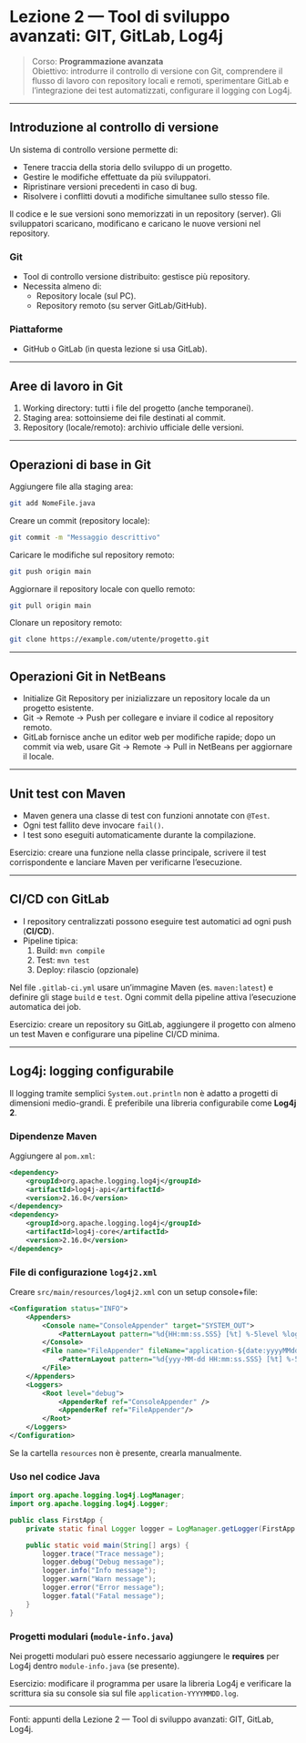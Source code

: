 # Lezione 2 — Tool di sviluppo avanzati: GIT, GitLab, Log4j 

> Corso: **Programmazione avanzata**  
> Obiettivo: introdurre il controllo di versione con Git, comprendere il flusso di lavoro con repository locali e remoti, sperimentare GitLab e l’integrazione dei test automatizzati, configurare il logging con Log4j.

---

## Introduzione al controllo di versione

Un sistema di controllo versione permette di:
- Tenere traccia della storia dello sviluppo di un progetto.
- Gestire le modifiche effettuate da più sviluppatori.
- Ripristinare versioni precedenti in caso di bug.
- Risolvere i conflitti dovuti a modifiche simultanee sullo stesso file.

Il codice e le sue versioni sono memorizzati in un repository (server). Gli sviluppatori scaricano, modificano e caricano le nuove versioni nel repository.

### Git
- Tool di controllo versione distribuito: gestisce più repository.
- Necessita almeno di:
  - Repository locale (sul PC).
  - Repository remoto (su server GitLab/GitHub).

### Piattaforme
- GitHub o GitLab (in questa lezione si usa GitLab).

---

## Aree di lavoro in Git

1. Working directory: tutti i file del progetto (anche temporanei).
2. Staging area: sottoinsieme dei file destinati al commit.
3. Repository (locale/remoto): archivio ufficiale delle versioni.

---

## Operazioni di base in Git

Aggiungere file alla staging area:
```bash
git add NomeFile.java
```

Creare un commit (repository locale):
```bash
git commit -m "Messaggio descrittivo"
```

Caricare le modifiche sul repository remoto:
```bash
git push origin main
```

Aggiornare il repository locale con quello remoto:
```bash
git pull origin main
```

Clonare un repository remoto:
```bash
git clone https://example.com/utente/progetto.git
```

---

## Operazioni Git in NetBeans

- Initialize Git Repository per inizializzare un repository locale da un progetto esistente.
- Git -> Remote -> Push per collegare e inviare il codice al repository remoto.
- GitLab fornisce anche un editor web per modifiche rapide; dopo un commit via web, usare Git -> Remote -> Pull in NetBeans per aggiornare il locale.

---

## Unit test con Maven

- Maven genera una classe di test con funzioni annotate con `@Test`.
- Ogni test fallito deve invocare `fail()`.
- I test sono eseguiti automaticamente durante la compilazione.

Esercizio: creare una funzione nella classe principale, scrivere il test corrispondente e lanciare Maven per verificarne l’esecuzione.

---

## CI/CD con GitLab

- I repository centralizzati possono eseguire test automatici ad ogni push (**CI/CD**).
- Pipeline tipica:
  1. Build: `mvn compile`
  2. Test: `mvn test`
  3. Deploy: rilascio (opzionale)

Nel file `.gitlab-ci.yml` usare un’immagine Maven (es. `maven:latest`) e definire gli stage `build` e `test`. Ogni commit della pipeline attiva l’esecuzione automatica dei job.

Esercizio: creare un repository su GitLab, aggiungere il progetto con almeno un test Maven e configurare una pipeline CI/CD minima.

---

## Log4j: logging configurabile

Il logging tramite semplici `System.out.println` non è adatto a progetti di dimensioni medio-grandi. È preferibile una libreria configurabile come **Log4j 2**.

### Dipendenze Maven
Aggiungere al `pom.xml`:
```xml
<dependency>
    <groupId>org.apache.logging.log4j</groupId>
    <artifactId>log4j-api</artifactId>
    <version>2.16.0</version>
</dependency>
<dependency>
    <groupId>org.apache.logging.log4j</groupId>
    <artifactId>log4j-core</artifactId>
    <version>2.16.0</version>
</dependency>
```

### File di configurazione `log4j2.xml`
Creare `src/main/resources/log4j2.xml` con un setup console+file:
```xml
<Configuration status="INFO">
    <Appenders>
        <Console name="ConsoleAppender" target="SYSTEM_OUT">
            <PatternLayout pattern="%d{HH:mm:ss.SSS} [%t] %-5level %logger{36} -  %msg%n" />
        </Console>
        <File name="FileAppender" fileName="application-${date:yyyyMMdd}.log" immediateFlush="false" append="true">
            <PatternLayout pattern="%d{yyy-MM-dd HH:mm:ss.SSS} [%t] %-5level %logger{36} - %msg%n"/>
        </File>
    </Appenders>
    <Loggers>
        <Root level="debug">
            <AppenderRef ref="ConsoleAppender" />
            <AppenderRef ref="FileAppender"/>
        </Root>
    </Loggers>
</Configuration>
```

Se la cartella `resources` non è presente, crearla manualmente.

### Uso nel codice Java
```java
import org.apache.logging.log4j.LogManager;
import org.apache.logging.log4j.Logger;

public class FirstApp {
    private static final Logger logger = LogManager.getLogger(FirstApp.class);

    public static void main(String[] args) {
        logger.trace("Trace message");
        logger.debug("Debug message");
        logger.info("Info message");
        logger.warn("Warn message");
        logger.error("Error message");
        logger.fatal("Fatal message");
    }
}
```

### Progetti modulari (`module-info.java`)
Nei progetti modulari può essere necessario aggiungere le **requires** per Log4j dentro `module-info.java` (se presente).

Esercizio: modificare il programma per usare la libreria Log4j e verificare la scrittura sia su console sia sul file `application-YYYYMMDD.log`.

---

Fonti: appunti della Lezione 2 — Tool di sviluppo avanzati: GIT, GitLab, Log4j.
